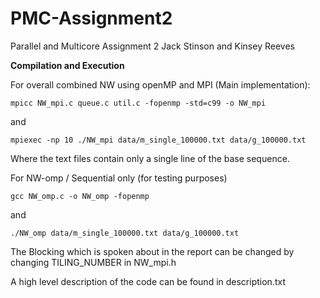 # PMC-Assignment2

Parallel and Multicore Assignment 2
Jack Stinson and Kinsey Reeves



**Compilation and Execution** 

For overall combined NW using openMP and MPI (Main implementation):

`mpicc NW_mpi.c queue.c util.c -fopenmp -std=c99 -o NW_mpi`

and 

`mpiexec -np 10 ./NW_mpi data/m_single_100000.txt data/g_100000.txt`

Where the text files contain only a single line of the base sequence.



For NW-omp / Sequential only (for testing purposes)

`gcc NW_omp.c -o NW_omp -fopenmp`

and

`./NW_omp data/m_single_100000.txt data/g_100000.txt`


The Blocking which is spoken about in the report can be changed by changing 
TILING_NUMBER in NW_mpi.h

A high level description of the code can be found in description.txt

